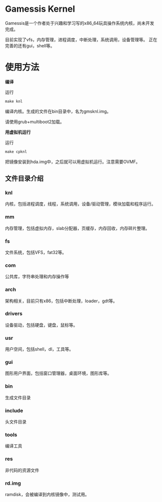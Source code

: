 # Gamessis Kernel

Gamessis是一个作者处于兴趣和学习写的x86_64玩具操作系统内核，尚未开发完成。

目前实现了vfs，内存管理，进程调度，中断处理，系统调用，设备管理等。
正在完善的还有gui，shell等。

# 使用方法

**编译**

运行

```makefile
make knl
```

编译内核。生成的文件在bin目录中，名为gmsknl.img。

请使用grub+multiboot2加载。

**用虚拟机运行**

运行

```makefile
make cpknl
```

把镜像安装到hda.img中，之后就可以用虚拟机运行。注意需要OVMF。

## 文件目录介绍

### knl
内核，包括进程调度，线程，系统调用，设备/驱动管理，模块加载和程序运行。

### mm
内存管理，包括虚拟内存，slab分配器，页缓存，内存回收，内存碎片整理。

### fs
文件系统，包括VFS，fat32等。

### com
公共库，字符串处理和内存操作等

### arch
架构相关，目前只有x86，包括中断处理，loader，gdt等。

### drivers
设备驱动，包括硬盘，键盘，鼠标等。

### usr
用户空间，包括shell，dl，工具等。

### gui
图形用户界面，包括窗口管理器，桌面环境，图形库等。

### bin
生成文件目录

### include
头文件目录

### tools
编译工具

### res
非代码的资源文件

### rd.img

ramdisk，会被编译到内核镜像中，测试用。